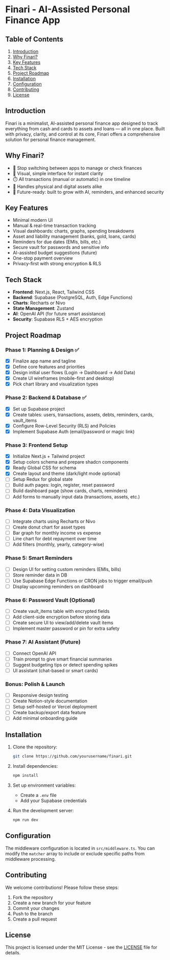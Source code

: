 # Finari - AI-Assisted Personal Finance App

## Table of Contents

1. [Introduction](#introduction)
2. [Why Finari?](#why-finari)
3. [Key Features](#key-features)
4. [Tech Stack](#tech-stack)
5. [Project Roadmap](#project-roadmap)
6. [Installation](#installation)
7. [Configuration](#configuration)
8. [Contributing](#contributing)
9. [License](#license)

## Introduction

Finari is a minimalist, AI-assisted personal finance app designed to track everything from cash and cards to assets and loans — all in one place. Built with privacy, clarity, and control at its core, Finari offers a comprehensive solution for personal finance management.

## Why Finari?

- 🛑 Stop switching between apps to manage or check finances
- 🎨 Visual, simple interface for instant clarity
- ⏱️ All transactions (manual or automatic) in one timeline
- 💼 Handles physical and digital assets alike
- 🚀 Future-ready: built to grow with AI, reminders, and enhanced security

## Key Features

- Minimal modern UI
- Manual & real-time transaction tracking
- Visual dashboards: charts, graphs, spending breakdowns
- Asset and liability management (banks, gold, loans, cards)
- Reminders for due dates (EMIs, bills, etc.)
- Secure vault for passwords and sensitive info
- AI-assisted budget suggestions (future)
- One-stop payment overview
- Privacy-first with strong encryption & RLS

## Tech Stack

- **Frontend**: Next.js, React, Tailwind CSS
- **Backend**: Supabase (PostgreSQL, Auth, Edge Functions)
- **Charts**: Recharts or Nivo
- **State Management**: Zustand
- **AI**: OpenAI API (for future smart assistance)
- **Security**: Supabase RLS + AES encryption

## Project Roadmap

### Phase 1: Planning & Design ✅

- [x] Finalize app name and tagline
- [x] Define core features and priorities
- [x] Design initial user flows (Login → Dashboard → Add Data)
- [x] Create UI wireframes (mobile-first and desktop)
- [x] Pick chart library and visualization types

### Phase 2: Backend & Database ✅

- [x] Set up Supabase project
- [x] Create tables: users, transactions, assets, debts, reminders, cards, vault_items
- [x] Configure Row-Level Security (RLS) and Policies
- [x] Implement Supabase Auth (email/password or magic link)

### Phase 3: Frontend Setup

- [x] Initialize Next.js + Tailwind project
- [x] Setup colors schema and prepare shadcn components
- [x] Ready Global CSS for schema
- [x] Create layout and theme (dark/light mode optional)
- [ ] Setup Redux for global state
- [ ] Build auth pages: login, register, reset password
- [ ] Build dashboard page (show cards, charts, reminders)
- [ ] Add forms to manually input data (transactions, assets, etc.)

### Phase 4: Data Visualization

- [ ] Integrate charts using Recharts or Nivo
- [ ] Create donut chart for asset types
- [ ] Bar graph for monthly income vs expense
- [ ] Line chart for debt repayment over time
- [ ] Add filters (monthly, yearly, category-wise)

### Phase 5: Smart Reminders

- [ ] Design UI for setting custom reminders (EMIs, bills)
- [ ] Store reminder data in DB
- [ ] Use Supabase Edge Functions or CRON jobs to trigger email/push
- [ ] Display upcoming reminders on dashboard

### Phase 6: Password Vault (Optional)

- [ ] Create vault_items table with encrypted fields
- [ ] Add client-side encryption before storing data
- [ ] Create secure UI to view/add/delete vault items
- [ ] Implement master password or pin for extra safety

### Phase 7: AI Assistant (Future)

- [ ] Connect OpenAI API
- [ ] Train prompt to give smart financial summaries
- [ ] Suggest budgeting tips or detect spending spikes
- [ ] UI assistant (chat-based or smart cards)

### Bonus: Polish & Launch

- [ ] Responsive design testing
- [ ] Create Notion-style documentation
- [ ] Setup self-hosted or Vercel deployment
- [ ] Create backup/export data feature
- [ ] Add minimal onboarding guide

## Installation

1. Clone the repository:
   ```bash
   git clone https://github.com/yourusername/finari.git
   ```
2. Install dependencies:
   ```bash
   npm install
   ```
3. Set up environment variables:

   - Create a `.env` file
   - Add your Supabase credentials

4. Run the development server:
   ```bash
   npm run dev
   ```

## Configuration

The middleware configuration is located in `src/middleware.ts`. You can modify the `matcher` array to include or exclude specific paths from middleware processing.

## Contributing

We welcome contributions! Please follow these steps:

1. Fork the repository
2. Create a new branch for your feature
3. Commit your changes
4. Push to the branch
5. Create a pull request

## License

This project is licensed under the MIT License - see the [LICENSE](LICENSE) file for details.
